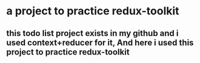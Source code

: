# a project to practice redux-toolkit

## this todo list project exists in my github and i used context+reducer for it, And here i used this project to practice redux-toolkit
